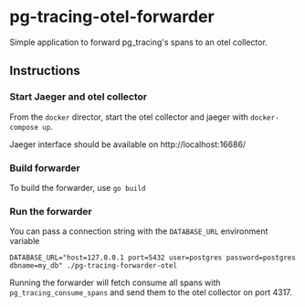 # pg-tracing-otel-forwarder

Simple application to forward pg_tracing's spans to an otel collector.

## Instructions

### Start Jaeger and otel collector
From the `docker` director, start the otel collector and jaeger with `docker-compose up`.

Jaeger interface should be available on http://localhost:16686/

### Build forwarder
To build the forwarder, use `go build`

### Run the forwarder
You can pass a connection string with the `DATABASE_URL` environment variable

```
DATABASE_URL="host=127.0.0.1 port=5432 user=postgres password=postgres dbname=my_db" ./pg-tracing-forwarder-otel
```

Running the forwarder will fetch consume all spans with `pg_tracing_consume_spans` and send them to the otel collector on port 4317.
